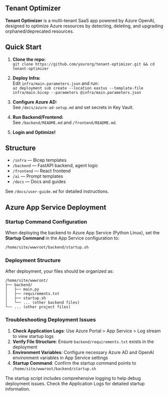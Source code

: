 ## Tenant Optimizer

**Tenant Optimizer** is a multi-tenant SaaS app powered by Azure OpenAI, designed to optimize Azure resources by detecting, deleting, and upgrading orphaned/deprecated resources.

## Quick Start

1. **Clone the repo:**  
   `git clone https://github.com/yourorg/tenant-optimizer.git && cd tenant-optimizer`

2. **Deploy Infra:**  
   Edit `infra/main.parameters.json` and run:  
   `az deployment sub create --location eastus --template-file infra/main.bicep --parameters @infra/main.parameters.json`

3. **Configure Azure AD:**  
   See `/docs/azure-ad-setup.md` and set secrets in Key Vault.

4. **Run Backend/Frontend:**  
   See `/backend/README.md` and `/frontend/README.md`.

5. **Login and Optimize!**

## Structure

- `/infra` — Bicep templates
- `/backend` — FastAPI backend, agent logic
- `/frontend` — React frontend
- `/ai` — Prompt templates
- `/docs` — Docs and guides

See `/docs/user-guide.md` for detailed instructions.

## Azure App Service Deployment

### Startup Command Configuration

When deploying the backend to Azure App Service (Python Linux), set the **Startup Command** in the App Service configuration to:

```bash
/home/site/wwwroot/backend/startup.sh
```

### Deployment Structure

After deployment, your files should be organized as:
```
/home/site/wwwroot/
├── backend/
│   ├── main.py
│   ├── requirements.txt
│   ├── startup.sh
│   └── ... (other backend files)
└── ... (other project files)
```

### Troubleshooting Deployment Issues

1. **Check Application Logs**: Use Azure Portal > App Service > Log stream to view startup logs
2. **Verify File Structure**: Ensure `backend/requirements.txt` exists in the deployment
3. **Environment Variables**: Configure necessary Azure AD and OpenAI environment variables in App Service settings
4. **Startup Command**: Confirm the startup command points to `/home/site/wwwroot/backend/startup.sh`

The startup script includes comprehensive logging to help debug deployment issues. Check the Application Logs for detailed startup information.